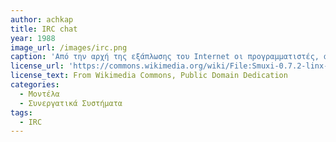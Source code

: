 ```yaml
---
author: achkap
title: IRC chat
year: 1988
image_url: /images/irc.png
caption: 'Από την αρχή της εξάπλωσης του Internet οι προγραμματιστές, αλλά και οι χρήστες έβλεπαν τον υπολογιστή ως ένα μέσο επικοινωνίας, καλύτερο από το τηλέφωνο και με περισσότερες δυνατότητες. Άλλωστε η επικοινωνία ήταν μια από τις βασικές αιτίες δημιουργίας του πρώτου είδους διαδικτύου (ARPANET).'
license_url: 'https://commons.wikimedia.org/wiki/File:Smuxi-0.7.2-linx-main-window.png'
license_text: From Wikimedia Commons, Public Domain Dedication
categories:
  - Μοντέλα 
  - Συνεργατικά Συστήματα 
tags:
  - IRC 
---
```

